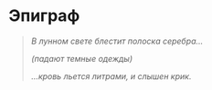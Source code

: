 # Эпиграф

>_В лунном свете блестит полоска серебра…_
>
>_\(падают темные одежды\)_
>
>_…кровь льется литрами, и слышен крик._
